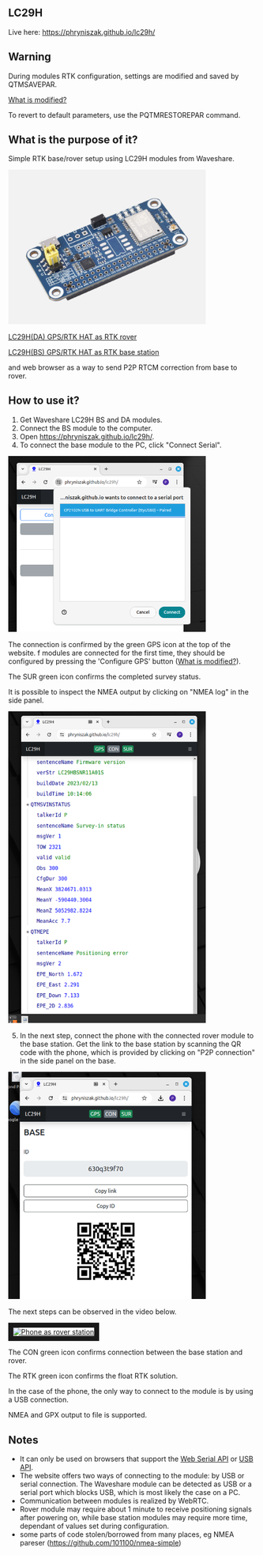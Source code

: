 ## LC29H

Live here: <https://phryniszak.github.io/lc29h/>

## Warning

During modules RTK configuration, settings are modified and saved by QTMSAVEPAR.

[What is modified?](src/src/js/controller.js)

To revert to default parameters, use the PQTMRESTOREPAR command.

## What is the purpose of it?

Simple RTK base/rover setup using LC29H modules from Waveshare.

<img src="doc/LC29H-GPS-RTK-HAT-details-1.jpg" alt="Waveshare LC29H" width="400"/>

[LC29H(DA) GPS/RTK HAT as RTK rover](https://www.waveshare.com/lc29h-gps-hat.htm?sku=25279)

[LC29H(BS) GPS/RTK HAT as RTK base station](https://www.waveshare.com/lc29h-gps-hat.htm?sku=25280)

and web browser as a way to send P2P RTCM correction from base to rover.

## How to use it?

1. Get Waveshare LC29H BS and DA modules.
2. Connect the BS module to the computer.
3. Open <https://phryniszak.github.io/lc29h/>.
4. To connect the base module to the PC, click "Connect Serial".

<img src="doc/pc_base_connection.png" alt="base connection" width="400"/>

The connection is confirmed by the green GPS icon at the top of the website.
f modules are connected for the first time, they should be configured by pressing the 'Configure GPS' button ([What is modified?](src/src/js/controller.js)).

The SUR green icon confirms the completed survey status.

It is possible to inspect the NMEA output by clicking on "NMEA log" in the side panel.

<img src="doc/pc_base_nmea.png" alt="base nmea" width="400"/>

5. In the next step, connect the phone with the connected rover module to the base station. Get the link to the base station by scanning the QR code with the phone, which is provided by clicking on "P2P connection" in the side panel on the base.

<img src="doc/pc_base_p2p.png" alt="base p2p connection" width="400"/>

The next steps can be observed in the video below.

<a href="http://www.youtube.com/watch?feature=player_embedded&v=m49sC4FeRPs" target="_blank"><img src="http://img.youtube.com/vi/m49sC4FeRPs/0.jpg" alt="Phone as rover station" width="480" height="360" border="10"/></a>

The CON green icon confirms connection between the base station and rover.

The RTK green icon confirms the float RTK solution.

In the case of the phone, the only way to connect to the module is by using a USB connection.

NMEA and GPX output to file is supported.

## Notes

- It can only be used on browsers that support the [Web Serial API](https://caniuse.com/web-serial) or [USB API](https://caniuse.com/mdn-api_usb).
- The website offers two ways of connecting to the module: by USB or serial connection. The Waveshare module can be detected as USB or a serial port which blocks USB, which is most likely the case on a PC.
- Communication between modules is realized by WebRTC.
- Rover module may require about 1 minute to receive positioning signals after powering on, while base station modules may require more time, dependant of values set during configuration.
- some parts of code stolen/borrowed from many places, eg NMEA pareser (https://github.com/101100/nmea-simple)